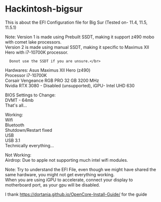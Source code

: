 # Hackintosh-bigsur
This is about the EFI Configuration file for Big Sur (Tested on- 11.4, 11.5, 11.5.1)

Note: Version 1 is made using Prebuilt SSDT, making it support z490 mobo with comet lake processors.</br>
      Version 2 is made using manual SSDT, making it specific to Maximus XII Hero with i7-10700K processor.</br>
      
      Donot use the SSDT if you are unsure.</br>
      
Hardwares:
Asus Maximus XII Hero (z490)</br>
Processor i7-10700K</br>
Corsair Vengeance RGB PRO 32 GB 3200 MHz</br>
Nvidia RTX 3080 - Disabled (unsupported), iGPU- Intel UHD 630</br>

BIOS Settings to Change:</br>
DVMT - 64mb</br>
That's all...

Working:</br>
Wifi</br>
Bluetooth</br>
Shutdown/Restart fixed</br>
USB</br>
USB 3.1</br>
Technically everything...</br>

Not Working:</br>
Airdrop: Due to apple not supporting much intel wifi modules.

Note: Try to understand the EFI File, even though we might have shared the same hardware, you might not get everything working.   </br>
      When you are using iGPU to accelerate, connect your display to motherboard port, as your gpu will be disabled.</br>


I thank https://dortania.github.io/OpenCore-Install-Guide/ for the guide
